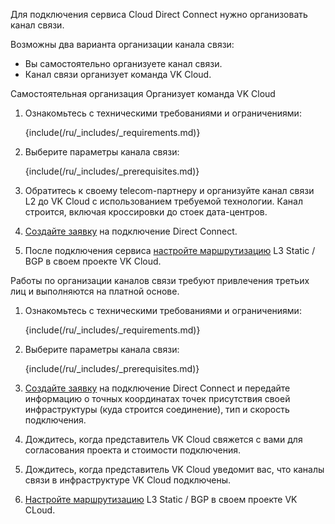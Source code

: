 Для подключения сервиса Cloud Direct Connect нужно организовать канал связи.

Возможны два варианта организации канала связи:

- Вы самостоятельно организуете канал связи.
- Канал связи организует команда VK Cloud.

<tabs>
<tablist>
<tab>Самостоятельная организация</tab>
<tab>Организует команда VK Cloud</tab>
</tablist>
<tabpanel>

1. Ознакомьтесь с техническими требованиями и ограничениями:

    {include(/ru/_includes/_requirements.md)}

1. Выберите параметры канала связи:

    {include(/ru/_includes/_prerequisites.md)}

1. Обратитесь к своему telecom-партнеру и организуйте канал связи L2 до VK Cloud с использованием требуемой технологии. Канал строится, включая кроссировки до стоек дата-центров.

1. [Создайте заявку](https://cloud.vk.com/direct-connect/) на подключение Direct Connect.
1. После подключения сервиса [настройте маршрутизацию](../how-to-guides/advanced-router/) L3 Static / BGP в своем проекте VK Cloud.

</tabpanel>
<tabpanel>

<warn>

Работы по организации каналов связи требуют привлечения третьих лиц и выполняются на платной основе.

</warn>

1. Ознакомьтесь с техническими требованиями и ограничениями:

    {include(/ru/_includes/_requirements.md)}

1. Выберите параметры канала связи:

    {include(/ru/_includes/_prerequisites.md)}

1. [Создайте заявку](https://cloud.vk.com/direct-connect/) на подключение Direct Connect и передайте информацию о точных координатах точек присутствия своей инфраструктуры (куда строится соединение), тип и скорость подключения.
1. Дождитесь, когда представитель VK Cloud свяжется с вами для согласования проекта и стоимости подключения.
1. Дождитесь, когда представитель VK Cloud уведомит вас, что каналы связи в инфраструктуре VK Cloud подключены.
1. [Настройте маршрутизацию](../how-to-guides/advanced-router/) L3 Static / BGP в своем проекте VK CLoud.

</tabpanel>
</tabs>
